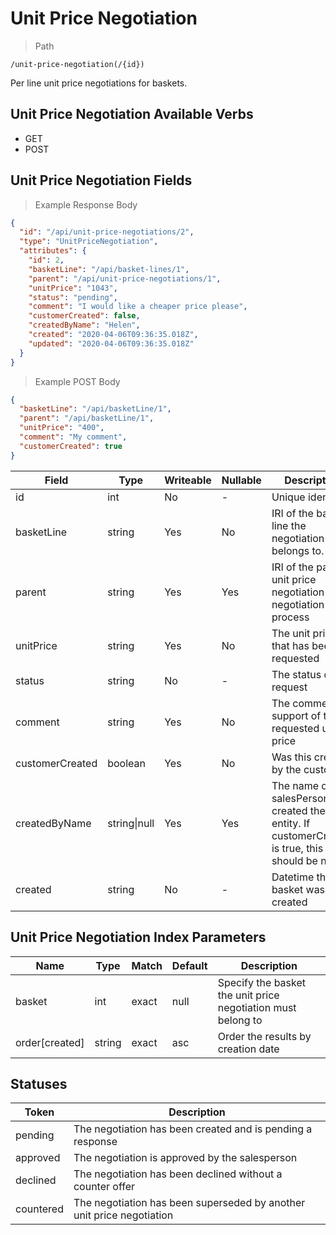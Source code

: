# Unit Price Negotiation

> Path

```
/unit-price-negotiation(/{id})
```

Per line unit price negotiations for baskets.

## Unit Price Negotiation Available Verbs

* GET
* POST

## Unit Price Negotiation Fields

> Example Response Body

```json
{
  "id": "/api/unit-price-negotiations/2",
  "type": "UnitPriceNegotiation",
  "attributes": {
    "id": 2,
    "basketLine": "/api/basket-lines/1",
    "parent": "/api/unit-price-negotiations/1",
    "unitPrice": "1043",
    "status": "pending",
    "comment": "I would like a cheaper price please",
    "customerCreated": false,
    "createdByName": "Helen",
    "created": "2020-04-06T09:36:35.018Z",
    "updated": "2020-04-06T09:36:35.018Z"
  }
}
```

> Example POST Body

```json
{
  "basketLine": "/api/basketLine/1",
  "parent": "/api/basketLine/1",
  "unitPrice": "400",
  "comment": "My comment",
  "customerCreated": true
}
```

Field | Type | Writeable | Nullable | Description
----- | ---- | --------- | -------- | -----------
id | int | No | - | Unique identifier
basketLine | string | Yes | No | IRI of the basket line the negotiation belongs to.
parent | string | Yes | Yes | IRI of the parent unit price negotiation in the negotiation process
unitPrice | string | Yes | No | The unit price that has been requested
status | string | No | - | The status of the request
comment | string | Yes | No | The comment in support of the requested unit price
customerCreated | boolean | Yes | No | Was this created by the customer?
createdByName | string&#124;null | Yes | Yes | The name of the salesPerson that created the entity. If customerCreated is true, this should be null 
created | string | No | - | Datetime that the basket was created 

## Unit Price Negotiation Index Parameters

Name | Type | Match | Default | Description
---- | ---- | ----- | ------- | -----------
basket | int | exact | null | Specify the basket the unit price negotiation must belong to
order\[created] | string | exact | asc | Order the results by creation date

## Statuses

Token | Description
----- | -----------
pending | The negotiation has been created and is pending a response
approved | The negotiation is approved by the salesperson
declined | The negotiation has been declined without a counter offer
countered | The negotiation has been superseded by another unit price negotiation
